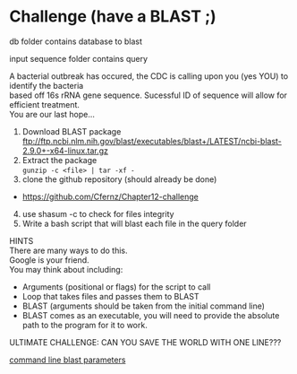 # Challenge (have a BLAST ;)

db folder contains database to blast  
  

input sequence folder contains query  

A bacterial outbreak has occured, the CDC is calling upon you (yes YOU) to identify the bacteria  
based off 16s rRNA gene sequence. Sucessful ID of sequence will allow for efficient treatment.  
You are our last hope...  


1. Download BLAST package  
	ftp://ftp.ncbi.nlm.nih.gov/blast/executables/blast+/LATEST/ncbi-blast-2.9.0+-x64-linux.tar.gz  
2. Extract the package  
	`gunzip -c <file> | tar -xf -`  
3. clone the github repository  (should already be done)  
  * https://github.com/Cfernz/Chapter12-challenge  
4. use shasum -c to check for files integrity  
5. Write a bash script that will blast each file in the query folder  



HINTS  
There are many ways to do this.  
Google is your friend.  
You may think about including:  
  * Arguments (positional or flags) for the script to call  
  * Loop that takes files and passes them to BLAST  
  * BLAST (arguments should be taken from the initial command line)  
  * BLAST comes as an executable, you will need to provide the absolute path to the program for it to work.  

ULTIMATE CHALLENGE: CAN YOU SAVE THE WORLD WITH ONE LINE???


[command line blast parameters](https://www.ncbi.nlm.nih.gov/books/NBK279684/)
